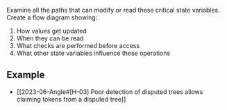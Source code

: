 Examine all the paths that can modify or read these critical state variables. Create a flow diagram showing:

1. How values get updated
2. When they can be read
3. What checks are performed before access
4. What other state variables influence these operations


## Example
- [[2023-06-Angle#[H-03] Poor detection of disputed trees allows claiming tokens from a disputed tree]]
